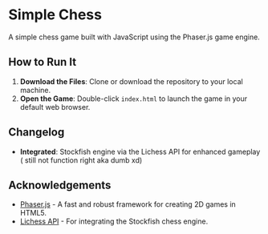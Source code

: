# Simple Chess

A simple chess game built with JavaScript using the Phaser.js game engine.

## How to Run It

1. **Download the Files**: Clone or download the repository to your local machine.
2. **Open the Game**: Double-click `index.html` to launch the game in your default web browser.
   
## Changelog

- **Integrated**: Stockfish engine via the Lichess API for enhanced gameplay ( still not function right aka dumb xd)

## Acknowledgements

- [Phaser.js](https://phaser.io/) - A fast and robust framework for creating 2D games in HTML5.
- [Lichess API](https://lichess.org/api) - For integrating the Stockfish chess engine.
